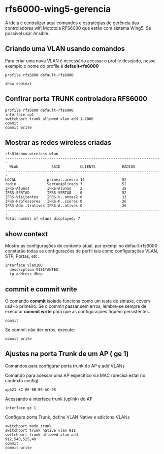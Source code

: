 # rfs6000-wing5-gerencia
A ideia é centralizar aqui comandos e estratégias de gerência das controladores wifi Mototola RFS6000 que estão com sistema Wing5. Se possível usar Ansible.

## Criando uma VLAN usando comandos
Para criar uma nova VLAN é necessário acessar o profile desejado, nesse exemplo o nome do profile é **default-rfs6000**

```shell
profile rfs6000 default-rfs6000

show context

```
## Confirar porta TRUNK controladora RFS6000
```shell
profile rfs6000 default-rfs6000
interface up1
switchport trunk allowed vlan add 1-2000
commit
commit write
```

## Mostrar as redes wireless criadas 
```shell
rfs01#show wireless wlan 
-----------------------------------------------------------------------
  WLAN               SSID         CLIENTS            RADIOS             
-----------------------------------------------------------------------
LOCAL              primei..acesso 14                 52                 
radio              SertaoAplicado 3                  52                 
IFRS-Alunos        IFRS-Alunos    2                  39                 
IFRS-SERTAO        IFRS-SERTAO    0                  52                 
IFRS-Visitantes    IFRS-V..antes2 0                  13                 
IFRS-Professores   IFRS-P..ssores 0                  26                 
IFRS-Adm..trativos IFRS-A..ativos 0                  26                 
-----------------------------------------------------------------------
Total number of wlans displayed: 7
```
## show context 
Mostra as configurações do contexto atual, por exempl no default-rfs6000 constarão todas as configurações de perfil tais como configurações VLAN, STP, Portas, etc.
```shell
interface vlan100
  description VISITANTES
  ip address dhcp
```
## commit e commit write
O comando **commit** isolado funciona como um teste de sintaxe, covém usá-lo primeiro. Se o commit passar sem erros, lembre-se sempre de executar **commit write** para que as configurações fiquem persistentes.

```shell
commit
```
Se commit não der erros, execute:
```shell
commit write
```
## Ajustes na porta Trunk de um AP ( ge 1) 
Comandos para configurar porta trunk do AP e add VLANs

Comando para acessar uma AP específico via MAC (precisa estar no contexto config)
```shell
ap621 5C-0E-8B-E9-AC-95
```
Acessando a interface trunk (uplink) do AP
```shell
interface ge 1
```
Configura porta Trunk, define VLAN Nativa e adiciona VLANs
```shell
switchport mode trunk
switchport trunk native vlan 911
switchport trunk allowed vlan add
912,540,525,40
commit 
commit write
```
